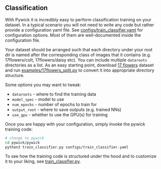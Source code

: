 ## Classification

With Pywick it is incredibly easy to perform classification training on your dataset. In a typical scenario you will not need to write any code but rather provide a configuration yaml file. See [configs/train_classifier.yaml](https://github.com/achaiah/pywick/blob/master/pywick/configs/train_classifier.yaml) for configuration options. Most of them are well-documented inside the configuration file.

Your dataset should be arranged such that each directory under your root dir is named after the corresponding class of images that it contains (e.g. 17flowers/colt, 17flowers/daisy etc). You can include multiple `dataroots` directories as a list. As an easy starting point, download [17 flowers](https://www.robots.ox.ac.uk/~vgg/data/flowers/17/) dataset and run [examples/17flowers_split.py](https://github.com/achaiah/pywick/blob/master/examples/17flowers_split.py) to convert it into appropriate directory structure.

Some options you may want to tweak:
- `dataroots` - where to find the training data
- `model_spec` - model to use
- `num_epochs` - number of epochs to train for
- `output_root` - where to save outputs (e.g. trained NNs)
- `use_gpu` - whether to use the GPU(s) for training

Once you are happy with your configuration, simply invoke the pywick training code:
```bash
# change to pywick
cd pywick/pywick
python3 train_classifier.py configs/train_classifier.yaml
```

To see how the training code is structured under the hood and to customize it to your liking, see [train_classifier.py](https://github.com/achaiah/pywick/blob/master/pywick/train_classifier.py).